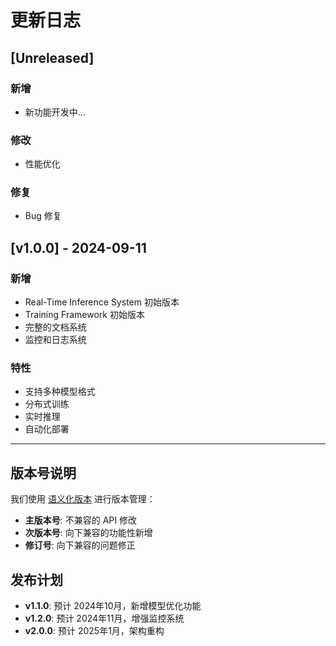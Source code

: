 # 更新日志

## [Unreleased]

### 新增
- 新功能开发中...

### 修改
- 性能优化

### 修复
- Bug 修复

## [v1.0.0] - 2024-09-11

### 新增
- Real-Time Inference System 初始版本
- Training Framework 初始版本
- 完整的文档系统
- 监控和日志系统

### 特性
- 支持多种模型格式
- 分布式训练
- 实时推理
- 自动化部署

---

## 版本号说明

我们使用 [语义化版本](https://semver.org/) 进行版本管理：

- **主版本号**: 不兼容的 API 修改
- **次版本号**: 向下兼容的功能性新增
- **修订号**: 向下兼容的问题修正

## 发布计划

- **v1.1.0**: 预计 2024年10月，新增模型优化功能
- **v1.2.0**: 预计 2024年11月，增强监控系统
- **v2.0.0**: 预计 2025年1月，架构重构
